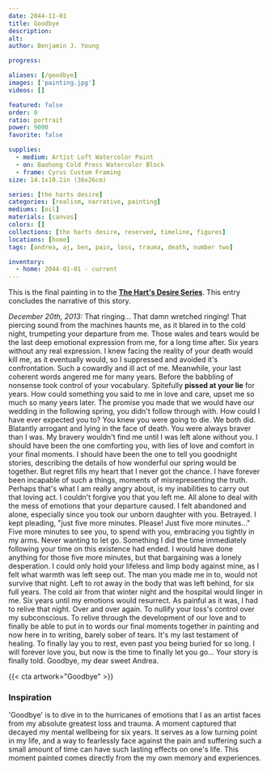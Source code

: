 ```yaml
---
date: 2044-11-01
title: Goodbye
description: 
alt: 
author: Benjamin J. Young

progress: 

aliases: [/goodbye]
images: ['painting.jpg']
videos: []

featured: false
order: 0
ratio: portrait
power: 9000
favorite: false

supplies:
  - medium: Artist Loft Watercolor Paint
  - on: Baohong Cold Press Watercolor Block
  - frame: Cyrus Custom Framing
size: 14.1x10.2in (36x26cm)

series: [the harts desire]
categories: [realism, narrative, painting]
mediums: [oil]
materials: [canvas]
colors: []
collections: [the harts desire, reserved, timeline, figures]
locations: [home]
tags: [andrea, aj, ben, pain, loss, trauma, death, number two]

inventory:
  - home: 2044-01-01 - current
---
```


This is the final painting in to the **[The Hart's Desire Series](/collections/the-harts-desire)**. This entry concludes the narrative of this story.

<!--more-->

_December 20th, 2013:_ That ringing... That damn wretched ringing! That piercing sound from the machines haunts me, as it blared in to the cold night, trumpeting your departure from me. Those wales and tears would be the last deep emotional expression from me, for a long time after. Six years without any real expression. I knew facing the reality of your death would kill me, as it eventually would, so I suppressed and avoided it's confrontation. Such a cowardly and ill act of me. Meanwhile, your last coherent words angered me for many years. Before the babbling of nonsense took control of your vocabulary. Spitefully **pissed at your lie** for years. How could something you said to me in love and care, upset me so much so many years later. The promise you made that we would have our wedding in the following spring, you didn't follow through with. How could I have ever expected you to? You knew you were going to die. We both did. Blatantly arrogant and lying in the face of death. You were always braver than I was. My bravery wouldn't find me until I was left alone without you. I should have been the one comforting you, with lies of love and comfort in your final moments. I should have been the one to tell you goodnight stories, describing the details of how wonderful our spring would be together. But regret fills my heart that I never got the chance. I have forever been incapable of such a things, moments of misrepresenting the truth. Perhaps that's what I am really angry about, is my inabilities to carry out that loving act. I couldn't forgive you that you left me. All alone to deal with the mess of emotions that your departure caused. I felt abandoned and alone, especially since you took our unborn daughter with you. Betrayed. I kept pleading, "just five more minutes. Please! Just five more minutes..." Five more minutes to see you, to spend with you, embracing you tightly in my arms. Never wanting to let go. Something I did the time immediately following your time on this existence had ended. I would have done anything for those five more minutes, but that bargaining was a lonely desperation. I could only hold your lifeless and limp body against mine, as I felt what warmth was left seep out. The man you made me in to, would not survive that night. Left to rot away in the body that was left behind, for six full years. The cold air from that winter night and the hospital would linger in me. Six years until my emotions would resurrect. As painful as it was, I had to relive that night. Over and over again. To nullify your loss's control over my subconscious. To relive through the development of our love and to finally be able to put in to words our final moments together in painting and now here in to writing, barely sober of tears. It's my last testament of healing. To finally lay you to rest, even past you being buried for so long. I will forever love you, but now is the time to finally let you go... Your story is finally told. Goodbye, my dear sweet Andrea.

{{< cta artwork="Goodbye" >}}

### Inspiration ###

'Goodbye' is to dive in to the hurricanes of emotions that I as an artist faces from my absolute greatest loss and trauma. A moment captured that decayed my mental wellbeing for six years. It serves as a low turning point in my life, and a way to fearlessly face against the pain and suffering such a small amount of time can have such lasting effects on one's life. This moment painted comes directly from the my own memory and experiences.